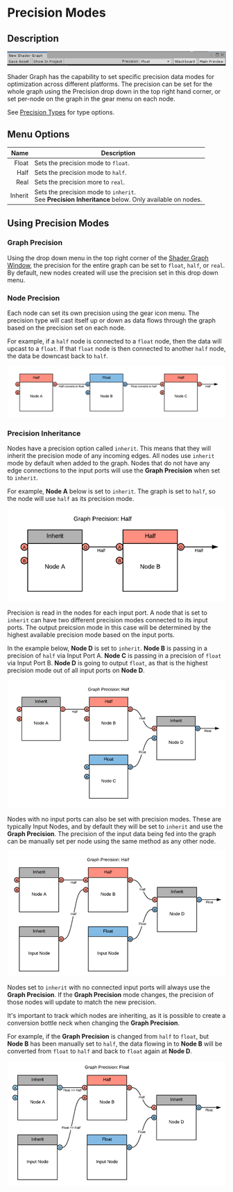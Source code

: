 # Precision Modes

## Description

![](images/Precision_DropDown.png)

Shader Graph has the capability to set specific precision data modes for optimization across different platforms. The precision can be set for the whole graph using the Precision drop down in the top right hand corner, or set per-node on the graph in the gear menu on each node. 

See [Precision Types](Precision-Types.md) for type options. 

## Menu Options
| Name | Description |
|------:|------------|
| Float | Sets the precision mode to `float`. |
| Half | Sets the precision mode to `half`. |
| Real | Sets the precision more to `real`. |
| Inherit | Sets the precision mode to `inherit`. <br> See **Precision Inheritance** below. Only available on nodes. |

## Using Precision Modes
### Graph Precision 
Using the drop down menu in the top right corner of the [Shader Graph Window](Shader-Graph-Window.md), the precision for the entire graph can be set to `float`, `half`, or `real`. By default, new nodes created will use the precision set in this drop down menu.

### Node Precision 
Each node can set its own precision using the gear icon menu. The precision type will cast itself up or down as data flows through the graph based on the precision set on each node. 

For example, if a `half` node is connected to a `float` node, then the data will upcast to a `float`. If that `float` node is then connected to another `half` node, the data be downcast back to `half`. 

![](images/Precision_Per_Node.png)

### Precision Inheritance
Nodes have a precision option called `inherit`. This means that they will inherit the precision mode of any incoming edges. All nodes use `inherit` mode by default when added to the graph. 
Nodes that do not have any edge connections to the input ports will use the **Graph Precision** when set to `inherit`. 

For example, **Node A** below is set to `inherit`. The graph is set to `half`, so the node will use `half` as its precision mode. 

![](images/Precision_Inheritance_01.png)

Precision is read in the nodes for each input port. A node that is set to `inherit` can have two different precision modes connected to its input ports. The output preicsion mode in this case will be determined by the highest available precision mode based on the input ports. 

In the example below, **Node D** is set to `inherit`. **Node B** is passing in a precision of `half` via Input Port A. **Node C** is passing in a precision of `float` via Input Port B. **Node D** is going to output `float`, as that is the highest precision mode out of all input ports on **Node D**.

![](images/Precision_Inheritance_02.png)

Nodes with no input ports can also be set with precision modes. These are typically Input Nodes, and by default they will be set to `inherit` and use the **Graph Precision**. The precision of the input data being fed into the graph can be manually set per node using the same method as any other node. 

![](images/Precision_Inheritance_03.png)

Nodes set to `inherit` with no connected input ports will always use the **Graph Precision**. If the **Graph Precision** mode changes, the precision of those nodes will update to match the new precision. 

It's important to track which nodes are inheriting, as it is possible to create a conversion bottle neck when changing the **Graph Precision**.  

For example, if the **Graph Precision** is changed from `half` to `float`, but **Node B** has been manually set to `half`, the data flowing in to **Node B** will be converted from `float` to `half` and back to `float` again at **Node D**. 

![](images/Precision_Inheritance_04.png)